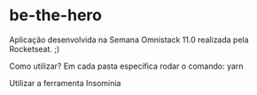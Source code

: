 # be-the-hero
Aplicação desenvolvida na Semana Omnistack 11.0 realizada pela Rocketseat. ;)

Como utilizar?
Em cada pasta específica rodar o comando: yarn

Utilizar a ferramenta Insominia
